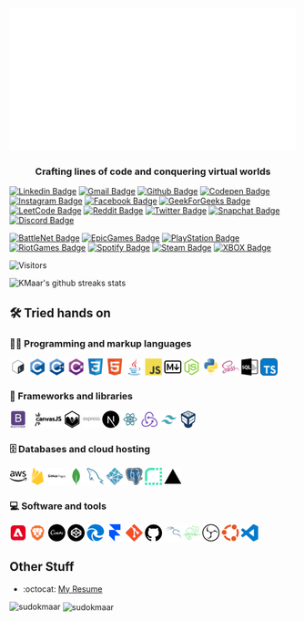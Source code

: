 <p align="center">
  <a href="https://kmaar.vercel.app" target="_blank">
    <img src="https://github.com/SudoKMaar/SudoKMaar/blob/main/images/header.svg" alt="Its me Abhishek Kumar 💻 Full-Stack Developer by day, Pro Gamer by night 🌙">
  </a>
</p>
<h3 align="center">Crafting lines of code and conquering virtual worlds </h3>

[![Linkedin Badge](https://img.shields.io/badge/-Abhishek%20Kumar-blue?style=flat-square&logo=Linkedin&logoColor=white&link=https://www.linkedin.com/in/AbhishekKMaar)](https://www.linkedin.com/in/AbhishekKMaar)
[![Gmail Badge](https://img.shields.io/badge/-abhi2004shek.kumar@gmail.com-c14438?style=flat-square&logo=Gmail&logoColor=white&link=mailto:abhi2004shek.kumar@gmail.com)](mailto:abhi2004shek.kumar@gmail.com)
[![Github Badge](https://img.shields.io/badge/-SudoKMaar-000000?style=flat-square&logo=GitHub&logoColor=white&link=https://github.com/SudoKMaar)](https://github.com/SudoKMaar)
[![Codepen Badge](https://img.shields.io/badge/-KMaar44-000000?style=flat-square&logo=Codepen&logoColor=white&link=https://codepen.io/kmaar44/)](https://codepen.io/kmaar44/)
[![Instagram Badge](https://img.shields.io/badge/-KMaar44-e4405f?style=flat-square&logo=Instagram&logoColor=white&link=https://www.instagram.com/kmaar44/)](https://www.instagram.com/kmaar44/)
[![Facebook Badge](https://img.shields.io/badge/Abhishek%20Kumar-1877F2?flat-square&logo=facebook&logoColor=white&link=https://www.facebook.com/AbhishekKMaar)](https://www.facebook.com/AbhishekKMaar)
[![GeekForGeeks Badge](https://img.shields.io/badge/-KMaar-2f8d46?style=flat-square&logo=geeksforgeeks&logoColor=white&link=https://auth.geeksforgeeks.org/user/kmaar)](https://auth.geeksforgeeks.org/user/kmaar)
[![LeetCode Badge](https://img.shields.io/badge/-KMaar-FFA116?style=flat-square&logo=leetcode&logoColor=white&link=https://leetcode.com/KMaar/)](https://leetcode.com/KMaar/)
[![Reddit Badge](https://img.shields.io/badge/-abhi2004shek-FF4500?style=flat-square&logo=Reddit&logoColor=white&link=https://www.reddit.com/u/abhi2004shek/)](https://www.reddit.com/u/abhi2004shek/)
[![Twitter Badge](https://img.shields.io/badge/-KMaar44-1da1f2?style=flat-square&logo=Twitter&logoColor=white&link=https://twitter.com/kmaar44)](https://twitter.com/kmaar44)
[![Snapchat Badge](https://img.shields.io/badge/-KMaar44-FFFC00?style=flat-square&logo=Snapchat&logoColor=white&link=https://www.snapchat.com/add/kmaar44)](https://www.snapchat.com/add/kmaar44)
[![Discord Badge](https://img.shields.io/badge/-kmaar-7289DA?style=flat-square&logo=Discord&logoColor=white&link=)]()

[![BattleNet Badge](https://img.shields.io/badge/-KMaar%231869-000?style=flat-square&logo=Battle.net&logoColor=white&link=)]()
[![EpicGames Badge](https://img.shields.io/badge/-KMaar04-313131?style=flat-square&logo=Epic%20Games&logoColor=white&link=)]()
[![PlayStation Badge](https://img.shields.io/badge/-KMaar44-003791?style=flat-square&logo=Playstation&logoColor=white&link=)]()
[![RiotGames Badge](https://img.shields.io/badge/-KMaar%232004-D32936?style=flat-square&logo=riot-games&logoColor=white&link=)]()
[![Spotify Badge](https://img.shields.io/badge/-KMaar-1ED760?style=flat-square&logo=Spotify&logoColor=white&link=)]()
[![Steam Badge](https://img.shields.io/badge/-KMaar-000000?style=flat-square&logo=Steam&logoColor=white&link=)]()
[![XBOX Badge](https://img.shields.io/badge/-KMaar5744-107C10?style=flat-square&logo=Xbox&logoColor=white&link=)]()

<!-- <p align="left"> <img src="https://komarev.com/ghpvc/?username=sudokmaar&label=Profile%20views&color=0e75b6&style=flat" alt="sudokmaar" /> </p> -->

![Visitors](https://moe-counter.glitch.me/get/@sudokmaar?theme=rule34)

![KMaar's github streaks stats](https://github-readme-streak-stats.herokuapp.com/?user=SudoKMaar&theme=dark&background=0d1117&date_format=j%20M%5B%2C%20Y%5D)

## 🛠️ Tried hands on

### 👨‍💻 Programming and markup languages

<p>
<img src = 'https://github.com/SudoKMaar/SudoKMaar/blob/main/images/bash.svg' alt='Bash' width='30'/>
<img src = 'https://github.com/SudoKMaar/SudoKMaar/blob/main/images/c-original.svg' alt='C' width='30'/>
<img src = 'https://github.com/SudoKMaar/SudoKMaar/blob/main/images/cpp.svg' alt='C++' width='30'/>
<img src = 'https://github.com/SudoKMaar/SudoKMaar/blob/main/images/csharp.svg' alt='C Sharp' width='30'/>
<img src = 'https://github.com/SudoKMaar/SudoKMaar/blob/main/images/css.svg' alt='CSS' width='30'/>
<img src = 'https://github.com/SudoKMaar/SudoKMaar/blob/main/images/html.svg' alt='HTML' width='30'/>
<img src = 'https://github.com/SudoKMaar/SudoKMaar/blob/main/images/java.svg' alt='Java' width='30'/>
<img src = 'https://github.com/SudoKMaar/SudoKMaar/blob/main/images/js.svg' alt='JS' width='30'/>
<img src = 'https://github.com/SudoKMaar/SudoKMaar/blob/main/images/markdown.svg' alt='Markdwon' width='30'/>
<img src = 'https://github.com/SudoKMaar/SudoKMaar/blob/main/images/nodejs.svg' alt='Node Js' width='30'/>
<img src = 'https://github.com/SudoKMaar/SudoKMaar/blob/main/images/python.svg' alt='Python' width='30'/>
<img src = 'https://github.com/SudoKMaar/SudoKMaar/blob/main/images/sass.svg' alt='Sass' width='30'/>
<img src = 'https://github.com/SudoKMaar/SudoKMaar/blob/main/images/sql.svg' alt='SQL' width='30'/>
<img src = 'https://github.com/SudoKMaar/SudoKMaar/blob/main/images/typescript.svg' alt='Typescript' width='30'/>
</p>

### 🧰 Frameworks and libraries

<p>
<img src = 'https://github.com/SudoKMaar/SudoKMaar/blob/main/images/bootstrap.svg' alt='Bootstrap' width='30'/>
<img src = 'https://github.com/SudoKMaar/SudoKMaar/blob/main/images/canvas.svg' alt='Canvas Js' height='30'/>
<img src = 'https://github.com/SudoKMaar/SudoKMaar/blob/main/images/chart.svg' alt='Chart Js' width='30'/>
<img src = 'https://github.com/SudoKMaar/SudoKMaar/blob/main/images/express.svg' alt='Express' height='30'/>
<img src = 'https://github.com/SudoKMaar/SudoKMaar/blob/main/images/next.svg' alt='Next' width='30'/>
<img src = 'https://github.com/SudoKMaar/SudoKMaar/blob/main/images/react.svg' alt='React' width='30'/>
<img src = 'https://github.com/SudoKMaar/SudoKMaar/blob/main/images/redux.svg' alt='Redux' width='30'/>
<img src = 'https://github.com/SudoKMaar/SudoKMaar/blob/main/images/tailwindcss.svg' alt='Tailwind' width='30'/>
<img src = 'https://github.com/SudoKMaar/SudoKMaar/blob/main/images/virtualbox.svg' alt='Virtual Box' width='30'/>
</p>

### 🗄️ Databases and cloud hosting

<p>
<img src = 'https://github.com/SudoKMaar/SudoKMaar/blob/main/images/aws.svg' alt='AWS' width='30'/>
<img src = 'https://github.com/SudoKMaar/SudoKMaar/blob/main/images/firebase.svg' alt='Firebase' width='30'/>
<img src = 'https://github.com/SudoKMaar/SudoKMaar/blob/main/images/githubpages.svg' alt='Github Pages' height='30'/>
<img src = 'https://github.com/SudoKMaar/SudoKMaar/blob/main/images/mongodb.svg' alt='Mongo DB' width='30'/>
<img src = 'https://github.com/SudoKMaar/SudoKMaar/blob/main/images/mysql.svg' alt='MySQL' width='30'/>
<img src = 'https://github.com/SudoKMaar/SudoKMaar/blob/main/images/netlify.svg' alt='Netlify' width='30'/>
<img src = 'https://github.com/SudoKMaar/SudoKMaar/blob/main/images/postgre.svg' alt='Postgre SQL' width='30'/>
<img src = 'https://github.com/SudoKMaar/SudoKMaar/blob/main/images/render.svg' alt='Render' width='30'/>
<img src = 'https://github.com/SudoKMaar/SudoKMaar/blob/main/images/vercel.svg' alt='Vercel' width='30'/>
</p>

### 💻 Software and tools

<p>
<img src = 'https://github.com/SudoKMaar/SudoKMaar/blob/main/images/adobe.svg' alt='Adobe' width='30'/>
<img src = 'https://github.com/SudoKMaar/SudoKMaar/blob/main/images/brave.svg' alt='Brave' width='30'/>
<img src = 'https://github.com/SudoKMaar/SudoKMaar/blob/main/images/canva.svg' alt='Canva' width='30'/>
<img src = 'https://github.com/SudoKMaar/SudoKMaar/blob/main/images/codepen.svg' alt='Codepen' width='30'/>
<img src = 'https://github.com/SudoKMaar/SudoKMaar/blob/main/images/edge.svg' alt='Edge' width='30'/>
<img src = 'https://github.com/SudoKMaar/SudoKMaar/blob/main/images/framer.svg' alt='Framer' width='30'/>
<img src = 'https://github.com/SudoKMaar/SudoKMaar/blob/main/images/git.svg' alt='Git' width='30'/>
<img src = 'https://github.com/SudoKMaar/SudoKMaar/blob/main/images/github.svg' alt='Github' width='30'/>
<img src = 'https://github.com/SudoKMaar/SudoKMaar/blob/main/images/kalilinux.svg' alt='Kali Linux' width='30'/>
<img src = 'https://github.com/SudoKMaar/SudoKMaar/blob/main/images/notepadplusplus.svg' alt='Notepad++' width='30'/>
<img src = 'https://github.com/SudoKMaar/SudoKMaar/blob/main/images/obs.svg' alt='OBS Studio' width='30'/>
<img src = 'https://github.com/SudoKMaar/SudoKMaar/blob/main/images/ubuntu.svg' alt='Ubuntu' width='30'/>
<img src = 'https://github.com/SudoKMaar/SudoKMaar/blob/main/images/vscode.svg' alt='VS Code' width='30'/>
</p>

## Other Stuff

- :octocat: [My Resume](https://drive.google.com/file/)

<p><img align="left" src="https://github-readme-stats.vercel.app/api/top-langs?username=sudokmaar&show_icons=true&locale=en&layout=compact&theme=dark&background=0d1117" alt="sudokmaar" /></p>

<p>&nbsp;<img align="center" src="https://github-readme-stats.vercel.app/api?username=sudokmaar&show_icons=true&locale=en&theme=dark&background=0d1117" alt="sudokmaar" /></p>
